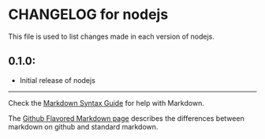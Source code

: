 # CHANGELOG for nodejs

This file is used to list changes made in each version of nodejs.

## 0.1.0:

* Initial release of nodejs

- - -
Check the [Markdown Syntax Guide](http://daringfireball.net/projects/markdown/syntax) for help with Markdown.

The [Github Flavored Markdown page](http://github.github.com/github-flavored-markdown/) describes the differences between markdown on github and standard markdown.
